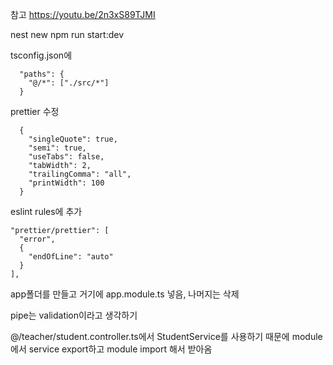 참고
https://youtu.be/2n3xS89TJMI

nest new <project-name>
npm run start:dev

tsconfig.json에

      "paths": {
        "@/*": ["./src/*"]
      }

prettier 수정

      {
        "singleQuote": true,
        "semi": true,
        "useTabs": false,
        "tabWidth": 2,
        "trailingComma": "all",
        "printWidth": 100
      }

eslint rules에 추가

    "prettier/prettier": [
      "error",
      {
        "endOfLine": "auto"
      }
    ],

app폴더를 만들고 거기에 app.module.ts 넣음, 나머지는 삭제

pipe는 validation이라고 생각하기

@/teacher/student.controller.ts에서 StudentService를 사용하기 때문에
module에서 service export하고 module import 해서 받아옴
